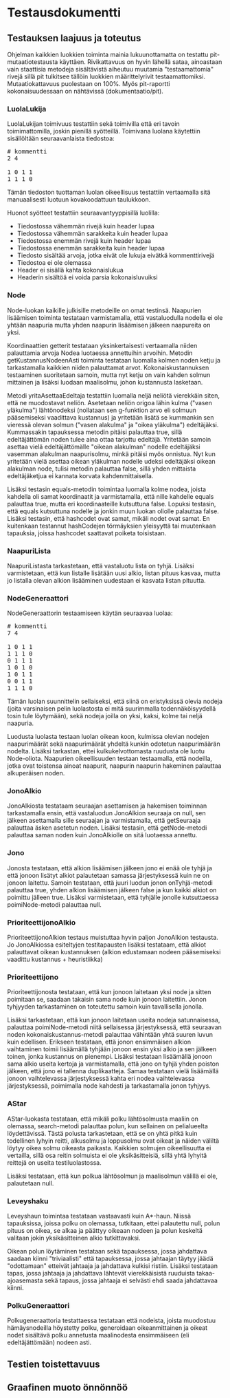 # Testausdokumentti
## Testauksen laajuus ja toteutus
Ohjelman kaikkien luokkien toiminta mainia lukuunottamatta on testattu pit-mutaatiotestausta käyttäen. Rivikattavuus on hyvin lähellä sataa, ainoastaan vain staattisia metodeja sisältävistä aiheutuu muutamia "testaamattomia" rivejä sillä pit tulkitsee tällöin luokkien määrittelyrivit testaamattomiksi. Mutaatiokattavuus puolestaan on 100%. Myös pit-raportti kokonaisuudessaan on nähtävissä (dokumentaatio/pit).

### LuolaLukija
LuolaLukijan toimivuus testattiin sekä toimivilla että eri tavoin toimimattomilla, joskin pienillä syötteillä. Toimivana luolana käytettiin sisällöltään seuraavanlaista tiedostoa:
<pre>
# kommentti
2 4

1 0 1 1
1 1 1 0
</pre>
Tämän tiedoston tuottaman luolan oikeellisuus testattiin vertaamalla sitä manuaalisesti luotuun kovakoodattuun taulukkoon.

Huonot syötteet testattiin seuraavantyyppisillä luolilla:
* Tiedostossa vähemmän rivejä kuin header lupaa
* Tiedostossa vähemmän sarakkeita kuin header lupaa
* Tiedostossa enemmän rivejä kuin header lupaa
* Tiedostossa enemmän sarakkeita kuin header lupaa
* Tiedosto sisältää arvoja, jotka eivät ole lukuja eivätkä kommenttirivejä
* Tiedostoa ei ole olemassa
* Header ei sisällä kahta kokonaislukua
* Headerin sisältöä ei voida parsia kokonaisluvuiksi

### Node
Node-luokan kaikille julkisille metodeille on omat testinsä. Naapurien lisäämisen toiminta testataan varmistamalla, että vastaluodulla nodella ei ole yhtään naapuria mutta yhden naapurin lisäämisen jälkeen naapureita on yksi.

Koordinaattien getterit testataan yksinkertaisesti vertaamalla niiden palauttamia arvoja Nodea luotaessa annettuihin arvoihin. Metodin getKustannusNodeenAsti toiminta testataan luomalla kolmen noden ketju ja tarkastamalla kaikkien niiden palauttamat arvot. Kokonaiskustannuksen testaaminen suoritetaan samoin, mutta nyt ketju on vain kahden solmun mittainen ja lisäksi luodaan maalisolmu, johon kustannusta lasketaan.

Metodi yritaAsettaaEdeltaja testattiin luomalla neljä neliötä vierekkäin siten, että ne muodostavat neliön. Asetetaan neliön origoa lähin kulma ("vasen yläkulma") lähtönodeksi (nollataan sen g-funktion arvo eli solmuun pääsemiseksi vaadittava kustannus) ja yritetään lisätä se kummankin sen vieressä olevan solmun ("vasen alakulma" ja "oikea yläkulma") edeltäjäksi. Kummassakin tapauksessa metodin pitäisi palauttaa true, sillä edeltäjättömän noden tulee aina ottaa tarjottu edeltäjä. Yritetään samoin asettaa vielä edeltäjättömälle "oikean alakulman" nodelle edeltäjäksi vasemman alakulman naapurisolmu, minkä pitäisi myös onnistua. Nyt kun yritetään vielä asettaa oikean yläkulman nodelle udeksi edeltäjäksi oikean alakulman node, tulisi metodin palauttaa false, sillä yhden mittaista edeltäjäketjua ei kannata korvata kahdenmittaisella.

Lisäksi testasin equals-metodin toimintaa luomalla kolme nodea, joista kahdella oli samat koordinaatit ja varmistamalla, että nille kahdelle equals palauttaa true, mutta eri koordinaateille kutsuttuna false. Lopuksi testasin, että equals kutsuttuna nodelle ja jonkin muun luokan oliolle palauttaa false. Lisäksi testasin, että hashcodet ovat samat, mikäli nodet ovat samat. En kuitenkaan testannut hashCodejen törmäyksien yleisyyttä tai muutenkaan tapauksia, joissa hashcodet saattavat poiketa toisistaan.

### NaapuriLista

NaapuriListasta tarkastetaan, että vastaluotu lista on tyhjä. Lisäksi varmistetaan, että kun listalle lisätään uusi alkio, listan pituus kasvaa, mutta jo listalla olevan alkion lisääminen uudestaan ei kasvata listan pituutta.

### NodeGeneraattori
NodeGeneraattorin testaamiseen käytän seuraavaa luolaa:
<pre>
# kommentti
7 4

1 0 1 1
1 1 1 0
0 1 1 1
1 0 1 0
1 0 1 1
0 0 1 1
1 1 1 0
</pre>
Tämän luolan suunnittelin sellaiseksi, että siinä on eristyksissä olevia nodeja (joita varsinaisen pelin luolastosta ei mitä suurimmalla todennäköisyydellä tosin tule löytymään), sekä nodeja joilla on yksi, kaksi, kolme tai neljä naapuria. 

Luodusta luolasta testaan luolan oikean koon, kulmissa olevian nodejen naapurimäärät sekä naapurimäärät yhdeltä kunkin odotetun naapurimäärän nodelta. Lisäksi tarkastan, ettei kulkukelvottomasta ruudusta ole luotu Node-oliota. Naapurien oikeellisuuden testaan testaamalla, että nodeilla, jotka ovat toistensa ainoat naapurit, naapurin naapurin hakeminen palauttaa alkuperäisen noden.

### JonoAlkio
JonoAlkiosta testataam seuraajan asettamisen ja hakemisen toiminnan tarkastamalla ensin, että vastaluodun JonoAlkion seuraaja on null, sen jälkeen asettamalla sille seuraajan ja varmistamalla, että getSeuraaja palauttaa äsken asetetun noden. Lisäksi testasin, että getNode-metodi palauttaa saman noden kuin JonoAlkiolle on sitä luotaessa annettu.

### Jono
Jonosta testataan, että alkion lisäämisen jälkeen jono ei enää ole tyhjä ja että jonoon lisätyt alkiot palautetaan samassa järjestyksessä kuin ne on jonoon laitettu. Samoin testataan, että juuri luodun jonon onTyhjä-metodi palauttaa true, yhden alkion lisäämisen jälkeen false ja kun kaikki alkiot on poimittu jälleen true. Lisäksi varmistetaan, että tyhjälle jonolle kutsuttaessa poimiNode-metodi palauttaa null.

### PrioriteettijonoAlkio
PrioriteettijonoAlkion testaus muistuttaa hyvin paljon JonoAlkion testausta. Jo JonoAlkiossa esiteltyjen testitapausten lisäksi testataam, että alkiot palauttavat oikean kustannuksen (alkion edustamaan nodeen pääsemiseksi vaadittu kustannus + heuristiikka)

### Prioriteettijono
Prioriteettijonosta testataan, että kun jonoon laitetaan yksi node ja sitten poimitaan se, saadaan takaisin sama node kuin jonoon laitettiin. Jonon tyhjyyden tarkastaminen on toteutettu samoin kuin tavallisella jonolla.

Lisäksi tarkastetaan, että kun jonoon laitetaan useita nodeja satunnaisessa, palauttaa poimiNode-metodi niitä sellaisessa järjestyksessä, että seuraavan noden kokonaiskustannus-metodi palauttaa vähintään yhtä suuren luvun kuin edellisen. Erikseen testataan, että jonon ensimmäisen alkion vaihtaminen toimii lisäämällä tyhjään jonoon ensin yksi alkio ja sen jälkeen toinen, jonka kustannus on pienempi. Lisäksi testataan lisäämällä jonoon sama alkio useita kertoja ja varmistamalla, että jono on tyhjä yhden poiston jälkeen, että jono ei tallenna duplikaatteja. Samaa testataan vielä lisäämällä jonoon vaihtelevassa järjestyksessä kahta eri nodea vaihtelevassa järjestyksessä, poimimalla node kahdesti ja tarkastamalla jonon tyhjyys.

### AStar
AStar-luokasta testataan, että mikäli polku lähtösolmusta maaliin on olemassa, search-metodi palauttaa polun, kun sellainen on pelialueelta löydettävissä. Tästä polusta tarkastetaan, että se on yhtä pitkä kuin todellinen lyhyin reitti, alkusolmu ja loppusolmu ovat oikeat ja näiden väliltä löytyy oikea solmu oikeasta paikasta. Kaikkien solmujen oikeellisuutta ei vertailla, sillä osa reitin solmuista ei ole yksikäsitteisiä, sillä yhtä lyhyitä reittejä on useita testiluolastossa.

Lisäksi testataan, että kun polkua lähtösolmun ja maalisolmun välillä ei ole, palautetaan null.

### Leveyshaku
Leveyshaun toimintaa testataan vastaavasti kuin A*-haun. Niissä tapauksissa, joissa polku on olemassa, tutkitaan, ettei palautettu null, polun pituus on oikea, se alkaa ja päättyy oikeaan nodeen ja polun keskeltä valitaan jokin yksikäsitteinen alkio tutkittavaksi.

Oikean polun löytäminen testataan sekä tapauksessa, jossa jahdattava saadaan kiinni "triviaalisti" että tapauksessa, jossa jahtaajan täytyy jäädä "odottamaan" etteivät jahtaaja ja jahdattava kulkisi ristiin. Lisäksi testataan tapas, jossa jahtaaja ja jahdattava lähtevät vierekkäisistä ruuduista takaa-ajoasemasta sekä tapaus, jossa jahtaaja ei selvästi ehdi saada jahdattavaa kiinni.

### PolkuGeneraattori
Polkugeneraattoria testattaessa testataan että nodeista, joista muodostuu hämäysnodeilla höystetty polku, generoidaan oikeanmittainen ja oikeat nodet sisältävä polku annetusta maalinodesta ensimmäiseen (eli edeltäjättömään) nodeen asti.

## Testien toistettavuus

## Graafinen muoto önnönnöö
